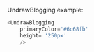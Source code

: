 UndrawBlogging example:
```js 
<UndrawBlogging
    primaryColor='#6c68fb'
    height= '250px'
    />
```